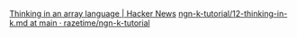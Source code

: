 
[Thinking in an array language | Hacker News](https://news.ycombinator.com/item?id=38981639)
[ngn-k-tutorial/12-thinking-in-k.md at main · razetime/ngn-k-tutorial](https://github.com/razetime/ngn-k-tutorial/blob/main/12-thinking-in-k.md)
